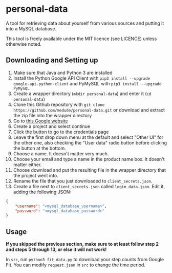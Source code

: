 # personal-data
A tool for retrieving data about yourself from various sources and putting it into a MySQL database.

This tool is freely available under the MIT licence (see LICENCE) unless otherwise noted.

## Downloading and Setting up
1. Make sure that Java and Python 3 are installed
2. Install the Python Google API Client with
```pip3 install --upgrade google-api-python-client```
and PyMySQL with ```pip3 install --upgrade PyMySQL```
3. Create a wrapper directory (```mkdir personal-data```) and enter it (```cd personal-data```)
4. Clone this Github repository with 
```git clone https://github.com/medude/personal-data.git``` or download and extract the zip file into the wrapper directory
5. Go to [this Google website](https://console.developers.google.com/flows/enableapi?apiid=fitness)
6. Create a project and select continue
7. Click the button to go to the credentials page
8. Leave the first drop down menu at the default and select "Other UI" for the other one, also checking the "User data" radio button before clicking the button at the bottom.
9. Choose a name. It doesn't matter very much.
10. Choose your email and type a name in the product name box. It doesn't matter either.
11. Choose download and put the resulting file in the wrapper directory that the project went into.
12. Rename the file that you just downloaded to ```client_secrets.json```.
13. Create a file next to ```client_secrets.json``` called ```login_data.json```. Edit it, adding the following JSON:
```json
{
    "username": "<mysql_database_username>",
    "password": "<mysql_database_password>"
}
```

## Usage
**If you skipped the previous section, make sure to at least follow step 2 and steps 5 through 13, or else it will not work!**

In ```src```, run ```python3 fit_data.py``` to download your step counts from Google Fit. You can modify ```request.json``` in ```src``` to change the time period.